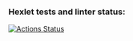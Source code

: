 ### Hexlet tests and linter status:
[![Actions Status](https://github.com/Rita-Vish/qa-engineer-project-85/actions/workflows/hexlet-check.yml/badge.svg)](https://github.com/Rita-Vish/qa-engineer-project-85/actions)